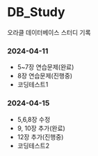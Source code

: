 # DB_Study
오라클 데이터베이스 스터디 기록

### 2024-04-11
- 5~7장 연습문제(완료)
- 8장 연습문제(진행중)
- 코딩테스트1

### 2024-04-15
- 5,6,8장 수정
- 9, 10장 추가(완료)
- 12장 추가(진행중)
- 코딩테스트2
